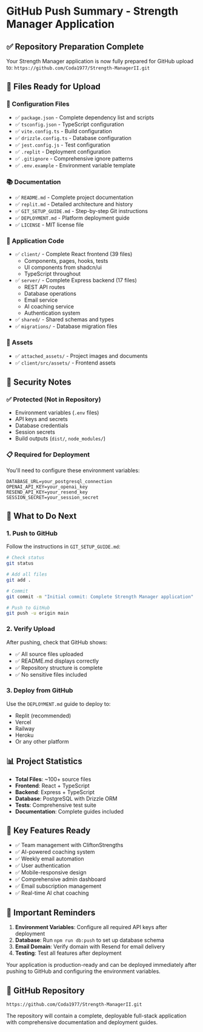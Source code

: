 # GitHub Push Summary - Strength Manager Application

## ✅ Repository Preparation Complete

Your Strength Manager application is now fully prepared for GitHub upload to: `https://github.com/Coda1977/Strength-ManagerII.git`

## 📁 Files Ready for Upload

### 🔧 Configuration Files
- ✅ `package.json` - Complete dependency list and scripts
- ✅ `tsconfig.json` - TypeScript configuration
- ✅ `vite.config.ts` - Build configuration
- ✅ `drizzle.config.ts` - Database configuration
- ✅ `jest.config.js` - Test configuration
- ✅ `.replit` - Deployment configuration
- ✅ `.gitignore` - Comprehensive ignore patterns
- ✅ `.env.example` - Environment variable template

### 📚 Documentation
- ✅ `README.md` - Complete project documentation
- ✅ `replit.md` - Detailed architecture and history
- ✅ `GIT_SETUP_GUIDE.md` - Step-by-step Git instructions
- ✅ `DEPLOYMENT.md` - Platform deployment guide
- ✅ `LICENSE` - MIT license file

### 🚀 Application Code
- ✅ `client/` - Complete React frontend (39 files)
  - Components, pages, hooks, tests
  - UI components from shadcn/ui
  - TypeScript throughout
- ✅ `server/` - Complete Express backend (17 files)
  - REST API routes
  - Database operations
  - Email service
  - AI coaching service
  - Authentication system
- ✅ `shared/` - Shared schemas and types
- ✅ `migrations/` - Database migration files

### 🎨 Assets
- ✅ `attached_assets/` - Project images and documents
- ✅ `client/src/assets/` - Frontend assets

## 🔐 Security Notes

### ✅ Protected (Not in Repository)
- Environment variables (`.env` files)
- API keys and secrets
- Database credentials
- Session secrets
- Build outputs (`dist/`, `node_modules/`)

### 📋 Required for Deployment
You'll need to configure these environment variables:
```
DATABASE_URL=your_postgresql_connection
OPENAI_API_KEY=your_openai_key
RESEND_API_KEY=your_resend_key
SESSION_SECRET=your_session_secret
```

## 🎯 What to Do Next

### 1. Push to GitHub
Follow the instructions in `GIT_SETUP_GUIDE.md`:

```bash
# Check status
git status

# Add all files
git add .

# Commit
git commit -m "Initial commit: Complete Strength Manager application"

# Push to GitHub
git push -u origin main
```

### 2. Verify Upload
After pushing, check that GitHub shows:
- ✅ All source files uploaded
- ✅ README.md displays correctly
- ✅ Repository structure is complete
- ✅ No sensitive files included

### 3. Deploy from GitHub
Use the `DEPLOYMENT.md` guide to deploy to:
- Replit (recommended)
- Vercel
- Railway
- Heroku
- Or any other platform

## 📊 Project Statistics

- **Total Files**: ~100+ source files
- **Frontend**: React + TypeScript
- **Backend**: Express + TypeScript
- **Database**: PostgreSQL with Drizzle ORM
- **Tests**: Comprehensive test suite
- **Documentation**: Complete guides included

## 🌟 Key Features Ready

- ✅ Team management with CliftonStrengths
- ✅ AI-powered coaching system
- ✅ Weekly email automation
- ✅ User authentication
- ✅ Mobile-responsive design
- ✅ Comprehensive admin dashboard
- ✅ Email subscription management
- ✅ Real-time AI chat coaching

## 🚨 Important Reminders

1. **Environment Variables**: Configure all required API keys after deployment
2. **Database**: Run `npm run db:push` to set up database schema
3. **Email Domain**: Verify domain with Resend for email delivery
4. **Testing**: Test all features after deployment

Your application is production-ready and can be deployed immediately after pushing to GitHub and configuring the environment variables.

## 🔗 GitHub Repository
`https://github.com/Coda1977/Strength-ManagerII.git`

The repository will contain a complete, deployable full-stack application with comprehensive documentation and deployment guides.